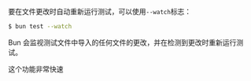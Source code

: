 要在文件更改时自动重新运行测试，可以使用`--watch`标志：

```sh
$ bun test --watch
```

Bun 会监视测试文件中导入的任何文件的更改，并在检测到更改时重新运行测试。

这个功能非常快速

